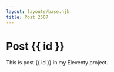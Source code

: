 ```yaml
---
layout: layouts/base.njk
title: Post 2507
---
```


# Post {{ id }}

This is post {{ id }} in my Eleventy project.
